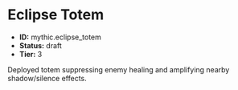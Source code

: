 # Eclipse Totem

- **ID:** mythic.eclipse_totem
- **Status:** draft
- **Tier:** 3

Deployed totem suppressing enemy healing and amplifying nearby shadow/silence effects.
